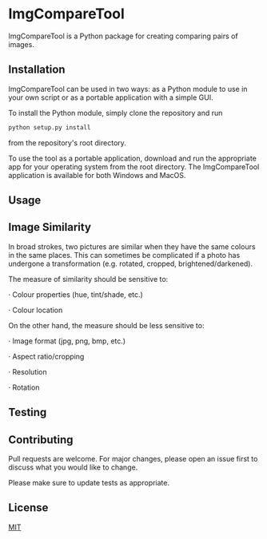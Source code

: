 # ImgCompareTool

ImgCompareTool is a Python package for creating comparing pairs of images.

## Installation

ImgCompareTool can be used in two ways: as a Python module to use in your own script or as a portable application with a simple GUI.

To install the Python module, simply clone the repository and run

```bash
python setup.py install
```

from the repository's root directory.

To use the tool as a portable application, download and run the appropriate app for your operating system from the root directory. The ImgCompareTool application is available for both Windows and MacOS.

## Usage



## Image Similarity

In broad strokes, two pictures are similar when they have the same colours in the same places. This can sometimes be complicated if a photo has undergone a transformation (e.g. rotated, cropped, brightened/darkened).

The measure of similarity should be sensitive to:

·     Colour properties (hue, tint/shade, etc.)

·     Colour location

On the other hand, the measure should be less sensitive to:

·     Image format (jpg, png, bmp, etc.)

·     Aspect ratio/cropping

·     Resolution

·     Rotation

## Testing



## Contributing

Pull requests are welcome. For major changes, please open an issue first to discuss what you would like to change.

Please make sure to update tests as appropriate.

## License
[MIT](LICENSE)